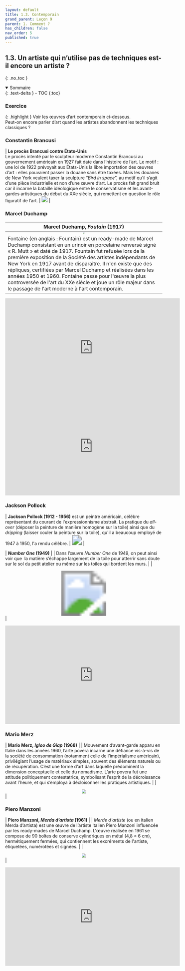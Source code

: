 ```yaml
---
layout: default
title: 1.3. Contemporain
grand_parent: Leçon 9
parent: 1. Comment ?
has_children: false
nav_order: 5
published: true
---
```

## 1.3. Un artiste qui n’utilise pas de techniques est-il encore un artiste ?
{: .no_toc }

<details open markdown="block">
  <summary>
    Sommaire
  </summary>
  {: .text-delta }
- TOC
{:toc}
</details>

### Exercice 

{: .highlight }
Voir les œuvres d’art contemporain ci-dessous.  
Peut-on encore parler d’art quand les artistes abandonnent les techniques classiques ?

### Constantin Brancusi

| **Le procès Brancusi contre États-Unis**  <br> Le procès intenté par le sculpteur moderne Constantin Brancusi au gouvernement américain en 1927 fait date dans l’histoire de l’art. Le motif : une loi de 1922 prévoyait aux États-Unis la libre importation des œuvres d’art : elles pouvaient passer la douane sans être taxées. Mais les douanes de New York veulent taxer la sculpture “*Bird in space*”, au motif qu’il s’agit d’une pièce industrielle et non d’une œuvre d’art. Le procès fait grand bruit car il incarne la bataille idéologique entre le conservatisme et les avant-gardes artistiques du début du XXe siècle, qui remettent en question le rôle figuratif de l’art.  |  <a href="../../assets/img/art/brancusi-bird.jpg" target="_blank"><img src="../../assets/img/art/brancusi-bird.jpg" style="zoom:120%;" /></a>   |



### Marcel Duchamp

| **Marcel Duchamp, *Foutain* (1917)**     |
|------|
| <center><a href="../../assets/img/art/duchamp-fontaine.jpg" target="_blank"><img src="../../assets/img/art/duchamp-fontaine.jpg" style="zoom:30%;" /></a></center>    | 
| Fontaine (en anglais : Fountain) est un ready-made de Marcel Duchamp consistant en un urinoir en porcelaine renversé signé « R. Mutt » et daté de 1917. Fountain fut refusée lors de la première exposition de la Société des artistes indépendants de New York en 1917 avant de disparaître. Il n'en existe que des répliques, certifiées par Marcel Duchamp et réalisées dans les années 1950 et 1960. Fontaine passe pour l'œuvre la plus controversée de l'art du XXe siècle et joue un rôle majeur dans le passage de l'art moderne à l'art contemporain. |

<iframe width="560" height="315" src="https://www.youtube.com/embed/45nChbhuOJs?si=_w4smDBYk9kJAJ48" title="YouTube video player" frameborder="0" allow="accelerometer; autoplay; clipboard-write; encrypted-media; gyroscope; picture-in-picture; web-share" referrerpolicy="strict-origin-when-cross-origin" allowfullscreen></iframe>

<iframe width="560" height="315" src="https://www.youtube.com/embed/KKDgFpSkj6I?si=xzwugHNSFDfWXenQ" title="YouTube video player" frameborder="0" allow="accelerometer; autoplay; clipboard-write; encrypted-media; gyroscope; picture-in-picture; web-share" referrerpolicy="strict-origin-when-cross-origin" allowfullscreen></iframe>

### Jackson Pollock




| **Jackson Pollock (1912 - 1956)** est un peintre américain, célèbre représentant du courant de l'expressionnisme abstrait. La pratique du _all-over_ (déposer la peinture de manière homogène sur la toile) ainsi que du *dripping* (laisser couler la peinture sur la toile), qu'il a beaucoup employé de 1947 à 1950, l'a rendu célèbre.  | <a href="../../assets/img/art/pollock.jpeg" target="_blank"><img src="../../assets/img/art/pollock.jpeg" style="zoom:200%;" /></a>  | 


| ***Number One* (1949)**   |
|  Dans l’œuvre *Number One* de 1949, on peut ainsi voir que  la matière s’échappe largement de la toile pour atterrir sans doute sur le sol du petit atelier ou même sur les toiles qui bordent les murs.  |
| <center><a href="../../assets/img/art/pollocke-number-one.webp" target="_blank"><img src="../../assets/img/art/pollocke-number-one.webp" style="zoom:900%;" /></a></center>   |



<iframe width="560" height="315" src="https://www.youtube.com/embed/hHZkKch9k6A?si=qwLIy5P0tiKw9SSu" title="YouTube video player" frameborder="0" allow="accelerometer; autoplay; clipboard-write; encrypted-media; gyroscope; picture-in-picture; web-share" referrerpolicy="strict-origin-when-cross-origin" allowfullscreen></iframe>

### Mario Merz

| **Mario Merz, _Igloo de Giap_ (1968)**     | 
|  Mouvement d’avant-garde apparu en Italie dans les années 1960, l’arte povera incarne une défiance vis-à-vis de la société de consommation (notamment celle de l’impérialisme américain), privilégiant l’usage de matériaux simples, souvent des éléments naturels ou de récupération. C’est une forme d’art dans laquelle prédominent la dimension conceptuelle et celle du nomadisme. L’arte povera fut une attitude politiquement contestatrice, symbolisant l’esprit de la décroissance avant l’heure, et qui s’employa à décloisonner les pratiques artistiques.  |
|  <center><a href="../../assets/img/art/merz-igloo.jpeg" target="_blank"><img src="../../assets/img/art/merz-igloo.jpeg" style="zoom:80%;" /></a></center>     |



### Piero Manzoni

|  **Piero Manzoni, *Merda d’artista* (1961)**     |
|  *Merde d'artiste* (ou en italien Merda d’artista) est une œuvre de l’artiste italien Piero Manzoni influencée par les ready-mades de Marcel Duchamp. L'œuvre réalisée en 1961 se compose de 90 boîtes de conserve cylindriques en métal (4,8 × 6 cm), hermétiquement fermées, qui contiennent les excréments de l'artiste, étiquetées, numérotées et signées. |
|   <center><a href="../../assets/img/art/manzoni-merda.png" target="_blank"><img src="../../assets/img/art/manzoni-merda.png" style="zoom:80%;" /></a></center>  |

 

<iframe width="560" height="315" src="https://www.youtube.com/embed/TvF_AFr7UK0?si=Z2U_iEZpHMVTWbUM" title="YouTube video player" frameborder="0" allow="accelerometer; autoplay; clipboard-write; encrypted-media; gyroscope; picture-in-picture; web-share" referrerpolicy="strict-origin-when-cross-origin" allowfullscreen></iframe>



